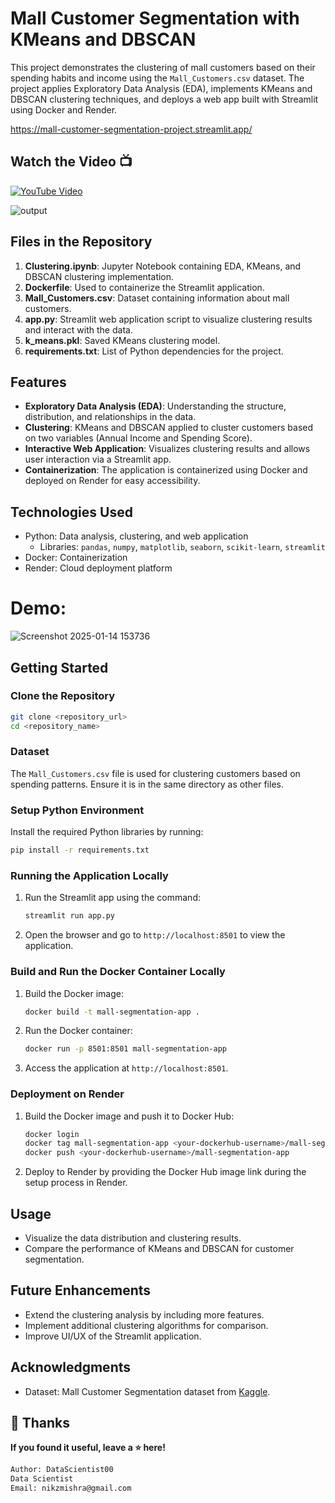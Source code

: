 # Mall Customer Segmentation with KMeans and DBSCAN

This project demonstrates the clustering of mall customers based on their spending habits and income using the `Mall_Customers.csv` dataset. The project applies Exploratory Data Analysis (EDA), implements KMeans and DBSCAN clustering techniques, and deploys a web app built with Streamlit using Docker and Render.

https://mall-customer-segmentation-project.streamlit.app/

## Watch the Video 📺

[![YouTube Video](https://img.shields.io/badge/YouTube-Watch%20Video-red?logo=youtube&logoColor=white&style=for-the-badge)](https://youtu.be/8SftgRodXiU)

![output](https://github.com/user-attachments/assets/40d664ec-98e4-4b11-85da-3d0cbd27cc11)


## Files in the Repository

1. **Clustering.ipynb**: Jupyter Notebook containing EDA, KMeans, and DBSCAN clustering implementation.
2. **Dockerfile**: Used to containerize the Streamlit application.
3. **Mall_Customers.csv**: Dataset containing information about mall customers.
4. **app.py**: Streamlit web application script to visualize clustering results and interact with the data.
5. **k_means.pkl**: Saved KMeans clustering model.
6. **requirements.txt**: List of Python dependencies for the project.

## Features

- **Exploratory Data Analysis (EDA)**: Understanding the structure, distribution, and relationships in the data.
- **Clustering**: KMeans and DBSCAN applied to cluster customers based on two variables (Annual Income and Spending Score).
- **Interactive Web Application**: Visualizes clustering results and allows user interaction via a Streamlit app.
- **Containerization**: The application is containerized using Docker and deployed on Render for easy accessibility.

## Technologies Used

- Python: Data analysis, clustering, and web application
  - Libraries: `pandas`, `numpy`, `matplotlib`, `seaborn`, `scikit-learn`, `streamlit`
- Docker: Containerization
- Render: Cloud deployment platform

# Demo:

![Screenshot 2025-01-14 153736](https://github.com/user-attachments/assets/40472caf-d7a5-4331-8df8-531833c6e5d8)


## Getting Started

### Clone the Repository

```bash
git clone <repository_url>
cd <repository_name>
```

### Dataset

The `Mall_Customers.csv` file is used for clustering customers based on spending patterns. Ensure it is in the same directory as other files.

### Setup Python Environment

Install the required Python libraries by running:

```bash
pip install -r requirements.txt
```

### Running the Application Locally

1. Run the Streamlit app using the command:
   ```bash
   streamlit run app.py
   ```
2. Open the browser and go to `http://localhost:8501` to view the application.

### Build and Run the Docker Container Locally

1. Build the Docker image:
   ```bash
   docker build -t mall-segmentation-app .
   ```
2. Run the Docker container:
   ```bash
   docker run -p 8501:8501 mall-segmentation-app
   ```
3. Access the application at `http://localhost:8501`.

### Deployment on Render

1. Build the Docker image and push it to Docker Hub:

   ```bash
   docker login
   docker tag mall-segmentation-app <your-dockerhub-username>/mall-segmentation-app
   docker push <your-dockerhub-username>/mall-segmentation-app
   ```

2. Deploy to Render by providing the Docker Hub image link during the setup process in Render.

## Usage

- Visualize the data distribution and clustering results.
- Compare the performance of KMeans and DBSCAN for customer segmentation.

## Future Enhancements

- Extend the clustering analysis by including more features.
- Implement additional clustering algorithms for comparison.
- Improve UI/UX of the Streamlit application.


## Acknowledgments

- Dataset: Mall Customer Segmentation dataset from [Kaggle](https://www.kaggle.com/datasets/vjchoudhary7/customer-segmentation-tutorial-in-python).

## 🚀 Thanks

**If you found it useful, leave a ⭐ here!**

```bash
Author: DataScientist00
Data Scientist
Email: nikzmishra@gmail.com

```
